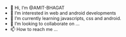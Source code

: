 - 👋 Hi, I’m @AMIT-BHAGAT
- 👀 I’m interested in web and android developments
- 🌱 I’m currently learning javascripts, css and android.
- 💞️ I’m looking to collaborate on ...
- 📫 How to reach me ...

<!---
AMIT-BHAGAT/AMIT-BHAGAT is a ✨ special ✨ repository because its `README.md` (this file) appears on your GitHub profile.
You can click the Preview link to take a look at your changes.
--->
